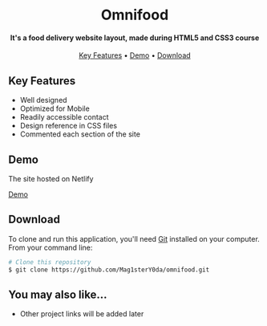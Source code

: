 <h1 align="center">
  <br>
  Omnifood
  <br>
</h1>

<h4 align="center">It's a food delivery website layout, made during HTML5 and CSS3 course</h4>

<p align="center">
  <a href="#key-features">Key Features</a> •
  <a href="#demo">Demo</a> •
  <a href="#download">Download</a>
</p>

## Key Features

* Well designed
* Optimized for Mobile
* Readily accessible contact
* Design reference in CSS files
* Commented each section of the site

## Demo

The site hosted on Netlify

[Demo](https://omnifood-mag.netlify.app/)

## Download

To clone and run this application, you'll need [Git](https://git-scm.com) installed on your computer. From your command line:

```bash
# Clone this repository
$ git clone https://github.com/Mag1sterY0da/omnifood.git

```
## You may also like...

* Other project links will be added later
